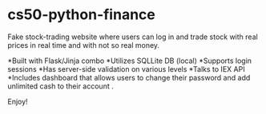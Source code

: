 # cs50-python-finance
Fake stock-trading website where users can log in and trade stock with real prices in real time and with not so real money.

*Built with Flask/Jinja combo
*Utilizes SQLLite DB (local)
*Supports login sessions
*Has server-side validation on various levels
*Talks to IEX API
*Includes dashboard that allows users to change their password and add unlimited cash to their account $.$

Enjoy!
